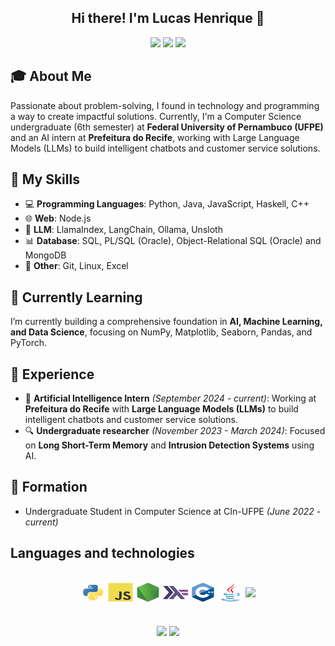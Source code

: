    <h2 align="center"> Hi there! I'm Lucas Henrique 👋 </h2>
   <div align="center"> 
    <a href="https://www.linkedin.com/in/lucas-henrique-03b90829a/" target="_blank"><img src="https://img.shields.io/badge/-LinkedIn-%230077B5?style=for-the-badge&logo=linkedin&logoColor=white" target="_blank"></a> 
    <a href = "mailto:hns.lucass@gmail.com"><img src="https://img.shields.io/badge/Gmail-D14836?style=for-the-badge&logo=gmail&logoColor=white"></a>
    <a href="https://www.instagram.com/lucass_hns/" target="_blank"><img src="https://img.shields.io/badge/-Instagram-%23E4405F?style=for-the-badge&logo=instagram&logoColor=white" target="_blank"></a>
   </div>
   
## 🎓 About Me
Passionate about problem-solving, I found in technology and programming a way to create impactful solutions. Currently, I'm a Computer Science undergraduate (6th semester) at **Federal University of Pernambuco (UFPE)** and an AI intern at **Prefeitura do Recife**, working with Large Language Models (LLMs) to build intelligent chatbots and customer service solutions. 

## 🔧 My Skills
- 💻 **Programming Languages**: Python, Java, JavaScript, Haskell, C++
- 🌐 **Web**: Node.js
- 🧠 **LLM**: LlamaIndex, LangChain, Ollama, Unsloth
- 📊 **Database**: SQL, PL/SQL (Oracle), Object-Relational SQL (Oracle) and MongoDB
- 🐧 **Other**: Git, Linux, Excel 

## 🌱 Currently Learning
I’m currently building a comprehensive foundation in **AI, Machine Learning, and Data Science**, focusing on NumPy, Matplotlib, Seaborn, Pandas, and PyTorch. 

## 💼 Experience
- 🤖 **Artificial Intelligence Intern** *(September 2024 - current)*: Working at **Prefeitura do Recife** with **Large Language Models (LLMs)** to build intelligent chatbots and customer service solutions.   
- 🔍 **Undergraduate researcher** *(November 2023 - March 2024)*: Focused on **Long Short-Term Memory** and **Intrusion Detection Systems** using AI.

## 🏫 Formation
- Undergraduate Student in Computer Science at CIn-UFPE *(June 2022 - current)*

<h2> Languages and technologies </h2>
<div align="center" style="display: inline_block;"><br>
  <img align="center" alt="Lucas-Python" height="30" width="40" src="https://raw.githubusercontent.com/devicons/devicon/master/icons/python/python-original.svg">
  <img align="center" alt="Lucas-JavaScript" height="30" width="40" src="https://raw.githubusercontent.com/devicons/devicon/master/icons/javascript/javascript-original.svg">
  <img align="center" alt="Lucas-Nodejs" height="30" width="40" src="https://raw.githubusercontent.com/devicons/devicon/master/icons/nodejs/nodejs-original.svg">
  <img align="center" alt="Lucas-Haskell" height="30" width="40" src="https://raw.githubusercontent.com/devicons/devicon/master/icons/haskell/haskell-original.svg">
  <img align="center" alt="Lucas-Cplusplus" height="30" width="40" src="https://raw.githubusercontent.com/devicons/devicon/master/icons/cplusplus/cplusplus-original.svg">
  <img align="center" alt="Lucas-Java" height="30" width="40" src="https://raw.githubusercontent.com/devicons/devicon/master/icons/java/java-original.svg">
  <img align="center" src="https://img.shields.io/badge/Linux-FCC624?style=for-the-badge&logo=linux&logoColor=black"> 
</div>

# 
<div align="center">
   <img height="150rem" src="https://github-readme-stats.vercel.app/api?username=lucashnss&hide=jupyter%20notebook&layout=compact&langs_count=7&theme=algolia"/>
    <img height="150rem" src="https://github-readme-stats.vercel.app/api/top-langs/?username=lucashnss&hide=jupyter%20notebook&layout=compact&langs_count=7&theme=algolia"/>
</div>
